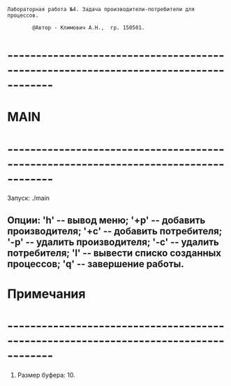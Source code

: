 
	Лабораторная работа №4. Задача производители-потребители для процессов.
		
			@Автор - Климович А.Н.,  гр. 150501.
# ------------------------------------------------------------------------------------
# MAIN 
# ------------------------------------------------------------------------------------

Запуск: ./main

Опции:
	'h' -- вывод меню;
	'+p' -- добавить производителя;
	'+c' -- добавить потребителя;
	'-p' -- удалить производителя;
	'-c' -- удалить потребителя;
	'l' -- вывести списко созданных процессов;
	'q' -- завершение работы.
 ------------------------------------------------------------------------------------
# Примечания 
# ------------------------------------------------------------------------------------

1. Размер буфера: 10.
